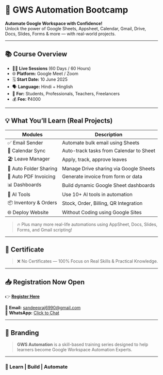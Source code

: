 # 🚀 GWS Automation Bootcamp

**Automate Google Workspace with Confidence!**  
Unlock the power of Google Sheets, Appsheet, Calendar, Gmail, Drive, Docs, Slides, Forms & more — with real-world projects.

---

## 📚 Course Overview

- 🧑‍🏫 **Live Sessions** (60 Days / 60 Hours)  
- 🌐 **Platform:** Google Meet / Zoom  
- 🗓️ **Start Date:** 10 June 2025  
- 🗣️ **Language:** Hindi + Hinglish  
- 💼 **For:** Students, Professionals, Teachers, Freelancers  
- 💰 **Fee:** ₹4000  

---

## 💡 What You’ll Learn (Real Projects)

| Modules                | Description                             |
| ---------------------- | --------------------------------------- |
| ✅ Email Sender         | Automate bulk email using Sheets        |
| 📅 Calendar Sync       | Auto-track tasks from Calendar to Sheet |
| 🏖 Leave Manager       | Apply, track, approve leaves            |
| 📂 Auto Folder Sharing | Manage Drive sharing via Google Sheets  |
| 🧾 Auto PDF Invoicing  | Generate invoice from form or data      |
| 📊 Dashboards          | Build dynamic Google Sheet dashboards   |
| 🧠 AI Tools            | Use 10+ AI tools in automation          |
| 📦 Inventory & Orders  | Stock, Order, Billing, QR Integration   |
| 🌐 Deploy Website      | Without Coding using Google Sites       |

> 🔥 Plus many more real-life automations using AppSheet, Docs, Slides, Forms, and Gmail scripting!

---

## 📜 Certificate

> ❌ No Certificates — 100% Focus on Real Skills & Practical Knowledge.

---

## 📥 Registration Now Open

👉 **[Register Here](https://docs.google.com/forms/d/e/1FAIpQLSe_py3o94JsHXAfjQa0vPZtzBvjNc6cDfXvHgVxWnwl5bJenQ/viewform)**

📩 **Email:** [sandeepraj6990@gmail.com](mailto:sandeepraj6990@gmail.com)  
📱 **WhatsApp:** [Click to Chat](https://wa.me/919896125280)

---

## 🪪 Branding

> **GWS Automation** is a skill-based training series designed to help learners become Google Workspace Automation Experts.

---

### 🧠 Learn | Build | Automate
